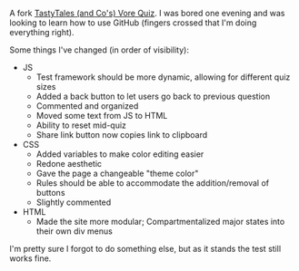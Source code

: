 A fork [TastyTales (and Co's) Vore Quiz](https://github.com/TastyTales/tastytales.github.io). I was bored one evening and was looking to learn how to use GitHub (fingers crossed that I'm doing everything right). 

Some things I've changed (in order of visibility):
- JS
	- Test framework should be more dynamic, allowing for different quiz sizes
	- Added a back button to let users go back to previous question
	- Commented and organized
	- Moved some text from JS to HTML
	- Ability to reset mid-quiz
	- Share link button now copies link to clipboard
- CSS
	- Added variables to make color editing easier
	- Redone aesthetic
	- Gave the page a changeable "theme color"
	- Rules should be able to accommodate the addition/removal of buttons
	- Slightly commented
- HTML
	-  Made the site more modular; Compartmentalized major states into their own div menus

I'm pretty sure I forgot to do something else, but as it stands the test still works fine.
